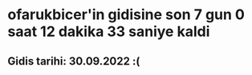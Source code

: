 # ofarukbicer'in gidisine son 7 gun 0 saat 12 dakika 33 saniye kaldi

## Gidis tarihi: 30.09.2022 :(